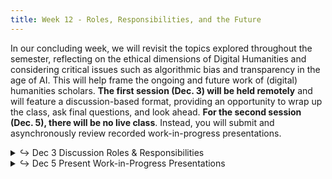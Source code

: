 ```yaml
---
title: Week 12 - Roles, Responsibilities, and the Future
---
```


In our concluding week, we will revisit the topics explored throughout the semester, reflecting on the ethical dimensions of Digital Humanities and considering critical issues such as algorithmic bias and transparency in the age of AI. This will help frame the ongoing and future work of (digital) humanities scholars. **The first session (Dec. 3) will be held remotely** and will feature a discussion-based format, providing an opportunity to wrap up the class, ask final questions, and look ahead. **For the second session (Dec. 5), there will be no live class**. Instead, you will submit and asynchronously review recorded work-in-progress presentations.

<details>
  <summary class="session-summary">
    <span class="arrow">↪</span>
    <span class="date-label">Dec 3</span>
    <span class="label label-blue">Discussion</span>
    <span class="session-title">Roles & Responsibilities</span>
  </summary>
  <div markdown="1">
- [Slides](https://docs.google.com/presentation/d/1D7FxuFp3XREm7g8rJHS2CI7xN_2DS-elE8Wfdqcgado/edit?usp=sharing)
- No live class! [Click here for the Zoom link!](https://princeton.zoom.us/j/93767126934)
- Pre-Class Reflection (no Perusall annotations required, only a reflection on Slack!):
  - [Presner, Todd, et al. _Digital Humanities Manifesto 2.0_.](https://app.perusall.com/courses/intro-to-digital-humanities-fall-2024/presner-et-al-2009-digital-humanities-manifesto-2-0) 2009, pp. 1–15.
  - [Lauren Klein, _Data Feminism for AI_](https://youtu.be/p9vbNA5_t44), SJSU Digital Humanities Center. October 17, 2024.
- **Post your reflection in the** <a href="https://introtodh-fall2024.slack.com/archives/C07JYA7QTM0" style="color: #ee6374;">**#reflections** </a>**channel on Slack** <a style="color: #ee6374;">**no later than 11:59PM on the day before our class.**</a>

</div>
</details>

<details>
  <summary class="session-summary">
    <span class="arrow">↪</span>
    <span class="date-label">Dec 5</span>
    <span class="label label-green">Present</span>
    <span class="session-title">Work-in-Progress Presentations</span>
  </summary>
  <div markdown="1">
- **No live class** will be held for this session.
- **Instead, submit a 4~5 minute work-in-progress video presentation** detailing the current state of your final assignment. This is an opportunity to share ideas, express doubts, and gather feedback from your peers and instructor.
- **Consider addressing the following points in your presentation**  
  1. Narrative/research question/hypothesis/reasons why your project is important
  2. Dataset identification and collection/potential issues with the data (with or without solutions)
  3. DH methods/tools/frameworks that you are considering implementing
  4. Challenges you are facing
- **Submission guidelines**  
  - Videos must be uploaded to the designated folder (referenced on Slack, link coming soon!) by <a style="color: #ee6374;">11:59 PM on Dec 4</a>.  
  - Name your file as: `Lastname_Firstname_PresentationTitle.mov|mp4|...`.  
  - Keep your presentation within the 5-minute limit.  
  - You may use any recording software (e.g., Zoom, QuickTime).  
  - While optional, using slides or screen sharing to support your points is highly recommended.
- **Feedback expectations**  
  - Videos will be shared on *Perusall* for asynchronous peer feedback and discussion. Link will be shared here once all videos are collected! 
  - You are required to provide feedback on at least **two peer presentations** using a rubric that will be shared in advance.
  - Peer feedback is due by <a style="color: #ee6374;">11:59 PM on Dec 6</a>.
- **Once again...**
  -  The video presentation shows your **work-in-progress**, so it is 100% okay if you are still figuring out some of the specifics of your project! Use the opportunity to put forward questions/doubt and explore your ideas.
</div>
</details>